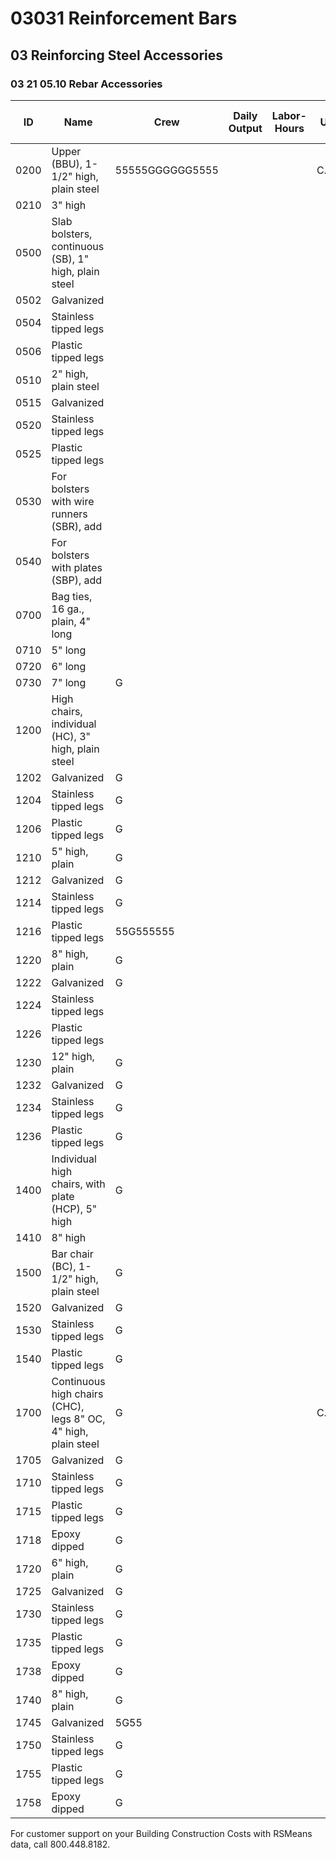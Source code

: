 # 03031 Reinforcement Bars

## 03 Reinforcing Steel Accessories

### 03 21 05.10 Rebar Accessories

| ID    | Name                                                                 | Crew         | Daily Output | Labor-Hours | Unit   | Material | Labor | Equipment | Total   | Total Incl O&P |
|-------|----------------------------------------------------------------------|--------------|--------------|-------------|--------|----------|-------|-----------|---------|----------------|
| 0200  | Upper (BBU), 1-1/2" high, plain steel                                | 55555GGGGGG5555 |              |             | C.L.F. | 105      |       |           | 105     | 116            |
| 0210  | 3" high                                                              |              |              |             |        | 118      |       |           | 118     | 130            |
| 0500  | Slab bolsters, continuous (SB), 1" high, plain steel                 |              |              |             |        | 27.50    |       |           | 27.50   | 30.50          |
| 0502  | Galvanized                                                           |              |              |             |        | 46       |       |           | 46      | 50.50          |
| 0504  | Stainless tipped legs                                                |              |              |             |        | 475      |       |           | 475     | 520            |
| 0506  | Plastic tipped legs                                                  |              |              |             |        | 44       |       |           | 44      | 48.50          |
| 0510  | 2" high, plain steel                                                 |              |              |             |        | 35.50    |       |           | 35.50   | 39             |
| 0515  | Galvanized                                                           |              |              |             |        | 58       |       |           | 58      | 64             |
| 0520  | Stainless tipped legs                                                |              |              |             |        | 560      |       |           | 560     | 615            |
| 0525  | Plastic tipped legs                                                  |              |              |             |        | 51.50    |       |           | 51.50   | 56.50          |
| 0530  | For bolsters with wire runners (SBR), add                            |              |              |             |        | 38.50    |       |           | 38.50   | 42.50          |
| 0540  | For bolsters with plates (SBP), add                                  |              |              |             |        | 99.50    |       |           | 99.50   | 109            |
| 0700  | Bag ties, 16 ga., plain, 4" long                                     |              |              |             |        | .71      |       |           | .71     | .78            |
| 0710  | 5" long                                                              |              |              |             |        | .82      |       |           | .82     | 769            |
| 0720  | 6" long                                                              |              |              |             |        | .93      |       |           | .93     | 1.02           |
| 0730  | 7" long                                                              | G            |              |             |        | 1.02     |       |           | 1.02    | 1.12           |
| 1200  | High chairs, individual (HC), 3" high, plain steel                   |              |              |             |        | 63       |       |           | 63      | 69.50          |
| 1202  | Galvanized                                                           | G            |              |             |        | 131      |       |           | 131     | 144            |
| 1204  | Stainless tipped legs                                                | G            |              |             |        | 540      |       |           | 540     | 595            |
| 1206  | Plastic tipped legs                                                  | G            |              |             |        | 74       |       |           | 74      | 81.50          |
| 1210  | 5" high, plain                                                       | G            |              |             |        | 85       |       |           | 85      | 93.50          |
| 1212  | Galvanized                                                           | G            |              |             |        | 169      |       |           | 169     | 186            |
| 1214  | Stainless tipped legs                                                | G            |              |             |        | 675      |       |           | 675     | 745            |
| 1216  | Plastic tipped legs                                                  | 55G555555    |              |             |        | 98.50    |       |           | 98.50   | 108            |
| 1220  | 8" high, plain                                                       | G            |              |             |        | 123      |       |           | 123     | 135            |
| 1222  | Galvanized                                                           | G            |              |             |        | 206      |       |           | 206     | 227            |
| 1224  | Stainless tipped legs                                                |              |              |             |        | 725      |       |           | 725     | 800            |
| 1226  | Plastic tipped legs                                                  |              |              |             |        | 139      |       |           | 139     | 153            |
| 1230  | 12" high, plain                                                      | G            |              |             |        | 263      |       |           | 263     | 289            |
| 1232  | Galvanized                                                           | G            |              |             |        | 410      |       |           | 410     | 455            |
| 1234  | Stainless tipped legs                                                | G            |              |             |        | 790      |       |           | 790     | 870            |
| 1236  | Plastic tipped legs                                                  | G            |              |             |        | 289      |       |           | 289     | 315            |
| 1400  | Individual high chairs, with plate (HCP), 5" high                    | G            |              |             |        | 139      |       |           | 139     | 153            |
| 1410  | 8" high                                                              |              |              |             |        | 162      |       |           | 162     | 178            |
| 1500  | Bar chair (BC), 1-1/2" high, plain steel                             | G            |              |             |        | 49       |       |           | 49      | 54             |
| 1520  | Galvanized                                                           | G            |              |             |        | 56       |       |           | 56      | 61.50          |
| 1530  | Stainless tipped legs                                                | G            |              |             |        | 485      |       |           | 485     | 530            |
| 1540  | Plastic tipped legs                                                  | G            |              |             |        | 52       |       |           | 52      | 57             |
| 1700  | Continuous high chairs (CHC), legs 8" OC, 4" high, plain steel       | G            |              |             | C.L.F. | 63.50    |       |           | 63.50   | 70             |
| 1705  | Galvanized                                                           | G            |              |             |        | 72       |       |           | 72      | 79             |
| 1710  | Stainless tipped legs                                                | G            |              |             |        | 640      |       |           | 640     | 705            |
| 1715  | Plastic tipped legs                                                  | G            |              |             |        | 83       |       |           | 83      | 91.50          |
| 1718  | Epoxy dipped                                                         | G            |              |             |        | 103      |       |           | 103     | 113            |
| 1720  | 6" high, plain                                                       | G            |              |             |        | 87.50    |       |           | 87.50   | 96.50          |
| 1725  | Galvanized                                                           | G            |              |             |        | 115      |       |           | 115     | 127            |
| 1730  | Stainless tipped legs                                                | G            |              |             |        | 665      |       |           | 665     | 735            |
| 1735  | Plastic tipped legs                                                  | G            |              |             |        | 111      |       |           | 111     | 122            |
| 1738  | Epoxy dipped                                                         | G            |              |             |        | 137      |       |           | 137     | 150            |
| 1740  | 8" high, plain                                                       | G            |              |             |        | 126      |       |           | 126     | 138            |
| 1745  | Galvanized                                                           | 5G55         |              |             |        | 177      |       |           | 177     | 194            |
| 1750  | Stainless tipped legs                                                | G            |              |             |        | 715      |       |           | 715     | 785            |
| 1755  | Plastic tipped legs                                                  | G            |              |             |        | 138      |       |           | 138     | 152            |
| 1758  | Epoxy dipped                                                         | G            |              |             |        | 153      |       |           | 153     | 168            |

For customer support on your Building Construction Costs with RSMeans data, call 800.448.8182.